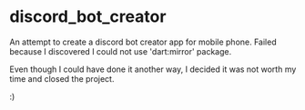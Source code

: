 # discord_bot_creator
 
An attempt to create a discord bot creator app for mobile phone.
Failed because I discovered I could not use 'dart:mirror' package.

Even though I could have done it another way, I decided it was not worth my time and closed the project.

:)
